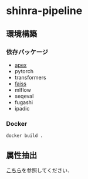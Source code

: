# shinra-pipeline

## 環境構築
### 依存パッケージ
- [apex](https://github.com/NVIDIA/apex)
- pytorch
- transformers
- [faiss](https://github.com/facebookresearch/faiss)
- mlflow
- seqeval
- fugashi
- ipadic

### Docker
`docker build .`

## 属性抽出
[こちら](src/attribute_extraction/README.md)を参照してください．
